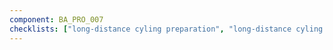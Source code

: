```yaml
---
component: BA_PRO_007
checklists: ["long-distance cyling preparation", "long-distance cyling packlist", "long-distance cyling on-the-road"]
---
```

